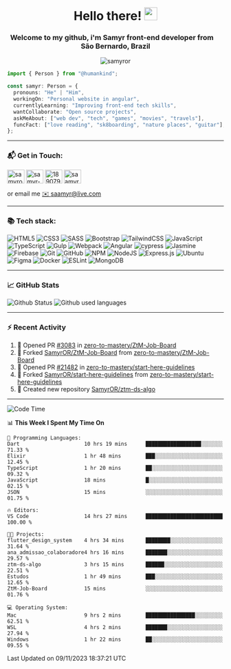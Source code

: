 <h1 align="center">Hello there! <img src="https://raw.githubusercontent.com/iampavangandhi/iampavangandhi/master/gifs/Hi.gif" width="30px"></h1>
<h3 align="center">Welcome to my github, i'm Samyr front-end developer from  <img src="https://cdn-icons-png.flaticon.com/512/197/197386.png" width="13"/>  <b>São Bernardo, Brazil</b></h3>

<p align="center"> <img src="https://komarev.com/ghpvc/?username=samyror&label=Profile%20views&color=0e75b6&style=flat" alt="samyror" /> </p>

```typescript
import { Person } from "@humankind";

const samyr: Person = {
  pronouns: "He" | "Him",
  workingOn: "Personal website in angular",
  currentlyLearning: "Improving front-end tech skills",
  wantCollaborate: "Open source projects",
  askMeAbout: ["web dev", "tech", "games", "movies", "travels"],
  funcFact: ["love reading", "sk8boarding", "nature places", "guitar"],
};
```

---

### 📬 Get in Touch:

<p align="left">
<a href="https://codepen.io/samyror" target="blank"><img align="center" src="https://cdn.jsdelivr.net/gh/devicons/devicon/icons/codepen/codepen-plain.svg" alt="samyror" height="32" width="40" /></a>
<a href="https://linkedin.com/in/samyr-ribeiro-82a720145" target="blank"><img align="center" src="https://cdn.jsdelivr.net/gh/devicons/devicon/icons/linkedin/linkedin-plain.svg" alt="samyr-ribeiro-82a720145" height="32" width="40" /></a>
<a href="https://pt.stackoverflow.com/users/189079" target="blank"><img align="center"  src="https://cdn.jsdelivr.net/npm/simple-icons@v5/icons/stackoverflow.svg" alt="189079" height="32" width="40" /></a>
<a href="https://www.hackerrank.com/saamyr" target="blank"><img align="center" src="https://cdn.jsdelivr.net/npm/simple-icons@v5/icons/hackerrank.svg" alt="saamyr" height="32" width="40" /></a>
</p>

or email me [✉️ saamyr@live.com](mailto:saamyr@live.com)

---

### 📚 Tech stack:

![HTML5](https://img.shields.io/badge/html5-%23E34F26.svg?style=for-the-badge&logo=html5&logoColor=white)
![CSS3](https://img.shields.io/badge/css3-%231572B6.svg?style=for-the-badge&logo=css3&logoColor=white)
![SASS](https://img.shields.io/badge/SASS-hotpink.svg?style=for-the-badge&logo=SASS&logoColor=white)
![Bootstrap](https://img.shields.io/badge/bootstrap-%23563D7C.svg?style=for-the-badge&logo=bootstrap&logoColor=white)
![TailwindCSS](https://img.shields.io/badge/tailwindcss-%2338B2AC.svg?style=for-the-badge&logo=tailwind-css&logoColor=white)
![JavaScript](https://img.shields.io/badge/javascript-%23323330.svg?style=for-the-badge&logo=javascript&logoColor=%23F7DF1E)
![TypeScript](https://img.shields.io/badge/typescript-%23007ACC.svg?style=for-the-badge&logo=typescript&logoColor=white)
![Gulp](https://img.shields.io/badge/GULP-%23CF4647.svg?style=for-the-badge&logo=gulp&logoColor=white)
![Webpack](https://img.shields.io/badge/webpack-%238DD6F9.svg?style=for-the-badge&logo=webpack&logoColor=black)
![Angular](https://img.shields.io/badge/angular-%23DD0031.svg?style=for-the-badge&logo=angular&logoColor=white)
![cypress](https://img.shields.io/badge/-cypress-%23E5E5E5?style=for-the-badge&logo=cypress&logoColor=058a5e)
![Jasmine](https://img.shields.io/badge/-Jasmine-%238A4182?style=for-the-badge&logo=Jasmine&logoColor=white)
![Firebase](https://img.shields.io/badge/firebase-%23039BE5.svg?style=for-the-badge&logo=firebase)
![Git](https://img.shields.io/badge/git-%23F05033.svg?style=for-the-badge&logo=git&logoColor=white)
![GitHub](https://img.shields.io/badge/github-%23121011.svg?style=for-the-badge&logo=github&logoColor=white)
![NPM](https://img.shields.io/badge/NPM-%23000000.svg?style=for-the-badge&logo=npm&logoColor=white)
![NodeJS](https://img.shields.io/badge/node.js-6DA55F?style=for-the-badge&logo=node.js&logoColor=white)
![Express.js](https://img.shields.io/badge/express.js-%23404d59.svg?style=for-the-badge&logo=express&logoColor=%2361DAFB)
![Ubuntu](https://img.shields.io/badge/Ubuntu-E95420?style=for-the-badge&logo=ubuntu&logoColor=white)
![Figma](https://img.shields.io/badge/figma-%23F24E1E.svg?style=for-the-badge&logo=figma&logoColor=white)
![Docker](https://img.shields.io/badge/docker-%230db7ed.svg?style=for-the-badge&logo=docker&logoColor=white)
![ESLint](https://img.shields.io/badge/ESLint-4B3263?style=for-the-badge&logo=eslint&logoColor=white)
![MongoDB](https://img.shields.io/badge/MongoDB-%234ea94b.svg?style=for-the-badge&logo=mongodb&logoColor=white)

---

### 📈 GitHub Stats

![Github Status](https://github-readme-stats.vercel.app/api?username=SamyrOR&show_icons=true&bg_color=FFF&title_color=b80f0a&text_color=000&icon_color=b80f0a&border_color=a9a9a9&line_height=20)
![Github used languages](https://github-readme-stats.vercel.app/api/top-langs?username=samyror&show_icons=true&locale=en&layout=compact&bg_color=FFF&title_color=b80f0a&text_color=000&icon_color=b80f0a&border_color=a9a9a9)

---

### ⚡ Recent Activity

<!--RECENT_ACTIVITY:start-->
1. 💪 Opened PR [#3083](https://github.com/zero-to-mastery/ZtM-Job-Board/pull/3083) in [zero-to-mastery/ZtM-Job-Board](https://github.com/zero-to-mastery/ZtM-Job-Board)
2. 🔱 Forked [SamyrOR/ZtM-Job-Board](https://github.com/SamyrOR/ZtM-Job-Board) from [zero-to-mastery/ZtM-Job-Board](https://github.com/zero-to-mastery/ZtM-Job-Board)
3. 💪 Opened PR [#21482](https://github.com/zero-to-mastery/start-here-guidelines/pull/21482) in [zero-to-mastery/start-here-guidelines](https://github.com/zero-to-mastery/start-here-guidelines)
4. 🔱 Forked [SamyrOR/start-here-guidelines](https://github.com/SamyrOR/start-here-guidelines) from [zero-to-mastery/start-here-guidelines](https://github.com/zero-to-mastery/start-here-guidelines)
5. 📔 Created new repository [SamyrOR/ztm-ds-algo](https://github.com/SamyrOR/ztm-ds-algo)
<!--RECENT_ACTIVITY:end-->

---

<!--START_SECTION:waka-->
![Code Time](http://img.shields.io/badge/Code%20Time-1%2C768%20hrs%2045%20mins-blue)

📊 **This Week I Spent My Time On** 

```text
💬 Programming Languages: 
Dart                     10 hrs 19 mins      ██████████████████░░░░░░░   71.33 % 
Elixir                   1 hr 48 mins        ███░░░░░░░░░░░░░░░░░░░░░░   12.45 % 
TypeScript               1 hr 20 mins        ██░░░░░░░░░░░░░░░░░░░░░░░   09.32 % 
JavaScript               18 mins             █░░░░░░░░░░░░░░░░░░░░░░░░   02.15 % 
JSON                     15 mins             ░░░░░░░░░░░░░░░░░░░░░░░░░   01.75 % 

🔥 Editors: 
VS Code                  14 hrs 27 mins      █████████████████████████   100.00 % 

🐱‍💻 Projects: 
flutter_design_system    4 hrs 34 mins       ████████░░░░░░░░░░░░░░░░░   31.64 % 
ana_admissao_colaboradore4 hrs 16 mins       ███████░░░░░░░░░░░░░░░░░░   29.57 % 
ztm-ds-algo              3 hrs 15 mins       ██████░░░░░░░░░░░░░░░░░░░   22.51 % 
Estudos                  1 hr 49 mins        ███░░░░░░░░░░░░░░░░░░░░░░   12.65 % 
ZtM-Job-Board            15 mins             ░░░░░░░░░░░░░░░░░░░░░░░░░   01.76 % 

💻 Operating System: 
Mac                      9 hrs 2 mins        ████████████████░░░░░░░░░   62.51 % 
WSL                      4 hrs 2 mins        ███████░░░░░░░░░░░░░░░░░░   27.94 % 
Windows                  1 hr 22 mins        ██░░░░░░░░░░░░░░░░░░░░░░░   09.55 % 
```


 Last Updated on 09/11/2023 18:37:21 UTC
<!--END_SECTION:waka-->
